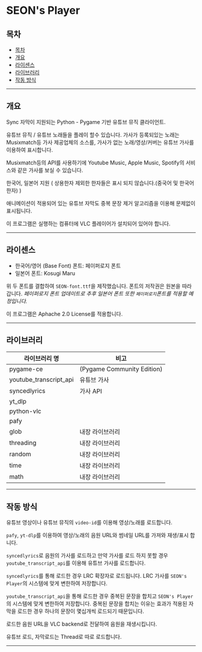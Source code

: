 # SEON's Player

## 목차

* [목차](#목차)
* [개요](#개요)
* [라이센스](#라이센스)
* [라이브러리](#라이브러리)
* [작동 방식](#작동-방식)

***

## 개요
Sync 자막이 지원되는
Python - Pygame 기반 유튜브 뮤직 클라이언트.

유튜브 뮤직 / 유튜브 노래들을 플레이 할수 있습니다.
가사가 등록되있는 노래는 Musixmatch등 가사 제공업체의 소스를,
가사가 없는 노래/영상/커버는 유튜브 가사를 이용하여 표시합니다.

Musixmatch등의 API를 사용하기에 Youtube Music, Apple Music, Spotify의 서비스와 같은 가사를 보실 수 있습니다.

한국어, 일본어 지원 ( 상용한자 제외한 한자들은 표시 되지 않습니다.(중국어 및 한국어 한자) )

애니메이션이 적용되어 있는 유튜브 자막도 중복 문장 제거 알고리즘을 이용해
문제없이 표시됩니다.

이 프로그램은 실행하는 컴퓨터에 VLC 플레이어가 설치되어 있어야 합니다. 
*** 

## 라이센스

* 한국어/영어 (Base Font) 폰트:  페이퍼로지 폰트
* 일본어 폰트: Kosugi Maru

위 두 폰트를 결합하여 `SEON-font.ttf`을 제작했습니다.
폰트의 저작권은 원본을 따라갑니다.
*페이퍼로지 폰트 업데이트로 추후 일본어 폰트 또한 `페이퍼로지`폰트를 적용할 예정입니다.*

이 프로그램은 Aphache 2.0 License를 적용합니다.

***

## 라이브러리
| 라이브러리 명 | 비고 |
| --- | --- |
| pygame-ce | (Pygame Community Edition) |
| youtube_transcript_api | 유튜브 가사 |
| syncedlyrics | 가사 API |
| yt_dlp | |
| python-vlc | |
| pafy | |
| glob | 내장 라이브러리 |
| threading | 내장 라이브러리 |
| random | 내장 라이브러리 |
| time | 내장 라이브러리 |
| math | 내장 라이브러리 |

***

## 작동 방식
유튜브 영상이나 유튜브 뮤직의 `video-id`를 이용해 영상/노래를 로드합니다.

`pafy`, `yt-dlp`를 이용하여 영상/노래의 음원 URL와 썸네일 URL를 가져와 재생/표시 합니다.

`syncedlyrics`로 음원의 가사를 로드하고 만약 가사를 로드 하지 못할 경우 `youtube_transcript_api`를 이용해 유튜브 가사를 로드합니다.

`syncedlyrics`를 통해 로드한 경우 LRC 확장자로 로드됩니다.
LRC 가사를 `SEON's Player`의 시스템에 맞게 변한하여 저장합니다.

`youtube_transcript_api`을 통해 로드한 경우 중복된 문장을 합치고 `SEON's Player`의 시스템에 맞게 변한하여 저장합니다.
중복된 문장을 합치는 이유는 효과가 적용된 자막을 로드한 경우 하나의 문장이 몇십개씩 로드되기 때문입니다.

로드한 음원 URL을 VLC backend로 전달하여 음원을 재생시킵니다.

유튜브 로드, 자막로드는 Thread로 따로 로드합니다.

***
